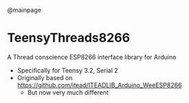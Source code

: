 @mainpage

# TeensyThreads8266

A Thread conscience ESP8266 interface library for Arduino 
 - Specifically for Teensy 3.2, Serial 2
 - Originally based on https://github.com/itead/ITEADLIB_Arduino_WeeESP8266
    - But now very much different

